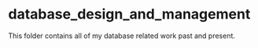# database_design_and_management

This folder contains all of my database related work past and present. 
